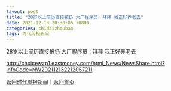 ```yaml
---
layout: post
title: "28岁以上简历直接被扔 大厂程序员：拜拜 我正好养老去"
date: 2021-12-13 20:30:05 +0800
categories: shidaizhoubao
tags: 时代周报新闻
---
```

28岁以上简历直接被扔 大厂程序员：拜拜 我正好养老去


<http://choicewzp1.eastmoney.com/html_News/NewsShare.html?infoCode=NW202112132212057211>

[返回时代周报新闻](//finews.withounder.com/shidaizhoubao/)｜[返回首页](//finews.withounder.com/)